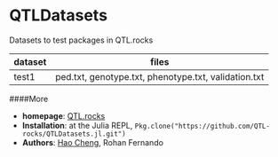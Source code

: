 # QTLDatasets

Datasets to test packages in QTL.rocks

|dataset|files|
|-------|------|
|test1  |ped.txt, genotype.txt, phenotype.txt, validation.txt|
####More

* **homepage**: [QTL.rocks](http://QTL.rocks)
* **Installation**: at the Julia REPL, `Pkg.clone("https://github.com/QTL-rocks/QTLDatasets.jl.git")`
* **Authors**: [Hao Cheng](http://reworkhow.github.io), Rohan Fernando
